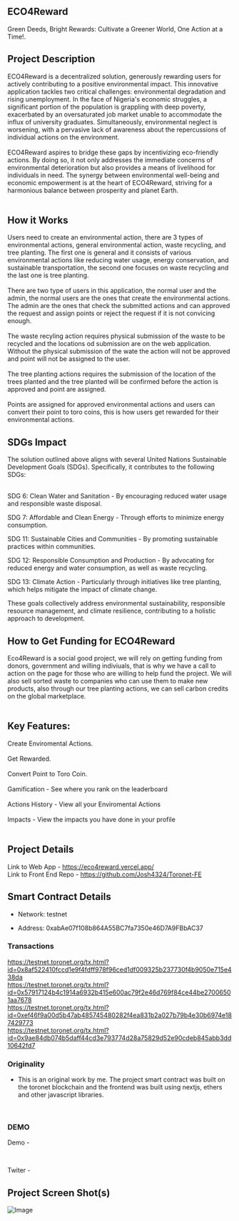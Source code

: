 ## ECO4Reward

Green Deeds, Bright Rewards: Cultivate a Greener World, One Action at a Time!. <br/>

## Project Description

ECO4Reward is a decentralized solution, generously rewarding users for actively contributing to a positive environmental impact. This innovative application tackles two critical challenges: environmental degradation and rising unemployment. In the face of Nigeria's economic struggles, a significant portion of the population is grappling with deep poverty, exacerbated by an oversaturated job market unable to accommodate the influx of university graduates. Simultaneously, environmental neglect is worsening, with a pervasive lack of awareness about the repercussions of individual actions on the environment.
</br></br>
ECO4Reward aspires to bridge these gaps by incentivizing eco-friendly actions. By doing so, it not only addresses the immediate concerns of environmental deterioration but also provides a means of livelihood for individuals in need. The synergy between environmental well-being and economic empowerment is at the heart of ECO4Reward, striving for a harmonious balance between prosperity and planet Earth.
</br></br>

## How it Works

Users need to create an environmental action, there are 3 types of environmental actions, general environmental action, waste recycling, and tree planting. The first one is general and it consists of various environmental actions like reducing water usage, energy conservation, and sustainable transportation, the second one focuses on waste recycling and the last one is tree planting.
</br></br>
There are two type of users in this application, the normal user and the admin, the normal users are the ones that create the environmental actions. The admin are the ones that check the submitted actions and can approved the request and assign points or reject the request if it is not convicing enough.
</br></br>
The waste recyling action requires physical submission of the waste to be recycled and the locations od submission are on the web application. Without the physical submission of the wate the action will not be approved and point will not be assigned to the user.
</br></br>
The tree planting actions requires the submission of the location of the trees planted and the tree planted will be confirmed before the action is approved and point are assigned.
</br></br>
Points are assigned for approved environmental actions and users can convert their point to toro coins, this is how users get rewarded for their environmental actions.

## SDGs Impact

The solution outlined above aligns with several United Nations Sustainable Development Goals (SDGs). Specifically, it contributes to the following SDGs: <br/><br/>

SDG 6: Clean Water and Sanitation - By encouraging reduced water usage and responsible waste disposal. <br/>

SDG 7: Affordable and Clean Energy - Through efforts to minimize energy consumption.<br/>

SDG 11: Sustainable Cities and Communities - By promoting sustainable practices within communities.<br/>

SDG 12: Responsible Consumption and Production - By advocating for reduced energy and water consumption, as well as waste recycling.<br/>

SDG 13: Climate Action - Particularly through initiatives like tree planting, which helps mitigate the impact of climate change.<br/>

These goals collectively address environmental sustainability, responsible resource management, and climate resilience, contributing to a holistic approach to development.
<br/>

## How to Get Funding for ECO4Reward

Eco4Reward is a social good project, we will rely on getting funding from donors, government and willing indiviuals, that is why we have a call to action on the page for those who are willing to help fund the project. We will also sell sorted waste to companies who can use them to make new products, also through our tree planting actions, we can sell carbon credits on the global marketplace.
</br></br>

## Key Features:

Create Enviromental Actions.
</br></br>
Get Rewarded.
</br></br>
Convert Point to Toro Coin.
</br></br>
Gamification - See where you rank on the leaderboard
</br></br>
Actions History - View all your Enviromental Actions
</br></br>
Impacts - View the impacts you have done in your profile
</br></br>

## Project Details

Link to Web App - https://eco4reward.vercel.app/ <br/>
Link to Front End Repo - https://github.com/Josh4324/Toronet-FE

## Smart Contract Details

- Network: testnet

- Address: 0xabAe07f108b864A55BC7fa7350e46D7A9FBbAC37

### Transactions

https://testnet.toronet.org/tx.html?id=0x8af522410fccd1e9f4fdff978f96ced1df009325b237730f4b9050e715e438da
<br/>
https://testnet.toronet.org/tx.html?id=0x57917124b4c1914a6932b415e600ac79f2e46d769f84ce44be27006501aa7678
<br/>
https://testnet.toronet.org/tx.html?id=0xef46f9a00d5b47ab485745480282f4ea831b2a027b79b4e30b6974e187429773
<br/>
https://testnet.toronet.org/tx.html?id=0x9ae84db074b5daff44cd3e793774d28a75829d52e90cdeb845abb3dd10642fd7

### Originality

- This is an original work by me. The project smart contract was built on the toronet blockchain and the frontend was built using nextjs, ethers and other javascript libraries.

<br/>

### DEMO

Demo -

<br/>

Twiter -

## Project Screen Shot(s)

![Image](https://res.cloudinary.com/josh4324/image/upload/v1701089101/screen6_g3dyz6.png)
